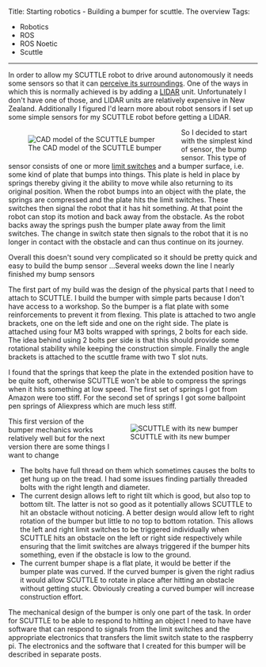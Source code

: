 Title: Starting robotics - Building a bumper for scuttle. The overview
Tags:

- Robotics
- ROS
- ROS Noetic
- Scuttle

---

In order to allow my SCUTTLE robot to drive around autonomously it needs some sensors so that it
can [perceive its surroundings](https://en.wikipedia.org/wiki/Simultaneous_localization_and_mapping).
One of the ways in which this is normally achieved is by adding a [LIDAR](https://en.wikipedia.org/wiki/Lidar)
unit. Unfortunately I don't have one of those, and LIDAR units are relatively expensive in New Zealand.
Additionally I figured I'd learn more about robot sensors if I set up some simple sensors for my
SCUTTLE robot before getting a LIDAR.

<figure style="float:left">
<img alt="CAD model of the SCUTTLE bumper" src="/assets/images/robotics/scuttle/scuttle-bumper-cad-model.png" />
<figcaption>The CAD model of the SCUTTLE bumper</figcaption>
</figure>

So I decided to start with the simplest kind of sensor, the bump sensor. This type of sensor
consists of one or more [limit switches](https://en.wikipedia.org/wiki/Limit_switch) and a bumper
surface, i.e. some kind of plate that bumps into things. This plate is held in place by springs thereby
giving it the ability to move while also returning to its original position.
When the robot bumps into an object with the plate, the springs are compressed and the plate hits
the limit switches. These switches then signal the robot that it has hit something. At that point the
robot can stop its motion and back away from the obstacle. As the robot backs away the springs push the
bumper plate away from the limit switches. The change in switch state then signals to the robot that
it is no longer in contact with the obstacle and can thus continue on its journey.

Overall this doesn't sound very complicated so it should be pretty quick and easy to build the
bump sensor ...Several weeks down the line I nearly finished my bump sensors

The first part of my build was the design of the physical parts that I need to attach to SCUTTLE. I
build the bumper with simple parts because I don't have access to a workshop. So
the bumper is a flat plate with some reinforcements to prevent it from flexing. This plate
is attached to two angle brackets, one on the left side and one on the right side. The plate is
attached using four M3 bolts wrapped with springs, 2 bolts for each side. The idea behind using
2 bolts per side is that this should provide some rotational stability while keeping the construction
simple. Finally the angle brackets is attached to the scuttle frame with two T slot nuts.

I found that the springs that keep the plate in the extended position have to be quite soft, otherwise
SCUTTLE won't be able to compress the springs when it hits something at low speed. The first
set of springs I got from Amazon were too stiff. For the second set of springs I got some ballpoint
pen springs of Aliexpress which are much less stiff.

<figure style="float:right">
<img alt="SCUTTLE with its new bumper" src="/assets/images/robotics/scuttle/scuttle-with-bumper.jpg" />
<figcaption>SCUTTLE with its new bumper</figcaption>
</figure>

This first version of the bumper mechanics works relatively well but for the next version there
are some things I want to change

- The bolts have full thread on them which sometimes causes the bolts to get hung up on the tread. I
  had some issues finding partially threaded bolts with the right length and diameter.
- The current design allows left to right tilt which is good, but also top to bottom tilt. The latter
  is not so good as it potentially allows SCUTTLE to hit an obstacle without noticing. A better design
  would allow left to right rotation of the bumper but little to no top to bottom rotation. This
  allows the left and right limit switches to be triggered individually when SCUTTLE hits an obstacle
  on the left or right side respectively while ensuring that the limit switches are always triggered
  if the bumper hits something, even if the obstacle is low to the ground.
- The current bumper shape is a flat plate, it would be better if the bumper plate was curved. If the
  curved bumper is given the right radius it would allow SCUTTLE to rotate in place after hitting
  an obstacle without getting stuck. Obviously creating a curved bumper will increase construction
  effort.

The mechanical design of the bumper is only one part of the task. In order for SCUTTLE to be able
to respond to hitting an object I need to have have software that can respond to signals from the
limit switches and the appropriate electronics that transfers the limit switch state to the
raspberry pi. The electronics and the software that I created for this bumper will be described in
separate posts.
